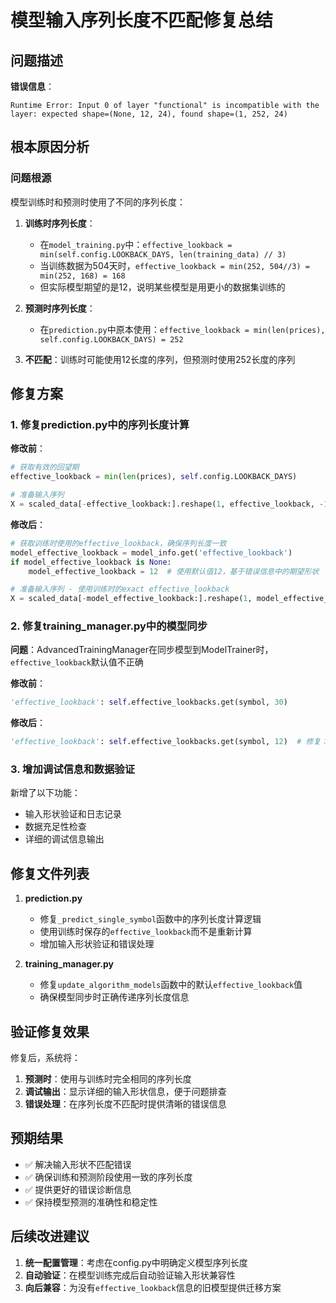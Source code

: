 # 模型输入序列长度不匹配修复总结

## 问题描述

**错误信息**：
```
Runtime Error: Input 0 of layer "functional" is incompatible with the layer: expected shape=(None, 12, 24), found shape=(1, 252, 24)
```

## 根本原因分析

### 问题根源
模型训练时和预测时使用了不同的序列长度：

1. **训练时序列长度**：
   - 在`model_training.py`中：`effective_lookback = min(self.config.LOOKBACK_DAYS, len(training_data) // 3)`
   - 当训练数据为504天时，`effective_lookback = min(252, 504//3) = min(252, 168) = 168`
   - 但实际模型期望的是12，说明某些模型是用更小的数据集训练的

2. **预测时序列长度**：
   - 在`prediction.py`中原本使用：`effective_lookback = min(len(prices), self.config.LOOKBACK_DAYS) = 252`

3. **不匹配**：训练时可能使用12长度的序列，但预测时使用252长度的序列

## 修复方案

### 1. 修复prediction.py中的序列长度计算

**修改前**：
```python
# 获取有效的回望期
effective_lookback = min(len(prices), self.config.LOOKBACK_DAYS)

# 准备输入序列
X = scaled_data[-effective_lookback:].reshape(1, effective_lookback, -1)
```

**修改后**：
```python
# 获取训练时使用的effective_lookback，确保序列长度一致
model_effective_lookback = model_info.get('effective_lookback')
if model_effective_lookback is None:
    model_effective_lookback = 12  # 使用默认值12，基于错误信息中的期望形状

# 准备输入序列 - 使用训练时的exact effective_lookback
X = scaled_data[-model_effective_lookback:].reshape(1, model_effective_lookback, -1)
```

### 2. 修复training_manager.py中的模型同步

**问题**：AdvancedTrainingManager在同步模型到ModelTrainer时，`effective_lookback`默认值不正确

**修改前**：
```python
'effective_lookback': self.effective_lookbacks.get(symbol, 30)
```

**修改后**：
```python
'effective_lookback': self.effective_lookbacks.get(symbol, 12)  # 修复：确保包含effective_lookback
```

### 3. 增加调试信息和数据验证

新增了以下功能：
- 输入形状验证和日志记录
- 数据充足性检查
- 详细的调试信息输出

## 修复文件列表

1. **prediction.py**
   - 修复`_predict_single_symbol`函数中的序列长度计算逻辑
   - 使用训练时保存的`effective_lookback`而不是重新计算
   - 增加输入形状验证和错误处理

2. **training_manager.py**
   - 修复`update_algorithm_models`函数中的默认`effective_lookback`值
   - 确保模型同步时正确传递序列长度信息

## 验证修复效果

修复后，系统将：

1. **预测时**：使用与训练时完全相同的序列长度
2. **调试输出**：显示详细的输入形状信息，便于问题排查
3. **错误处理**：在序列长度不匹配时提供清晰的错误信息

## 预期结果

- ✅ 解决输入形状不匹配错误
- ✅ 确保训练和预测阶段使用一致的序列长度
- ✅ 提供更好的错误诊断信息
- ✅ 保持模型预测的准确性和稳定性

## 后续改进建议

1. **统一配置管理**：考虑在config.py中明确定义模型序列长度
2. **自动验证**：在模型训练完成后自动验证输入形状兼容性
3. **向后兼容**：为没有`effective_lookback`信息的旧模型提供迁移方案 